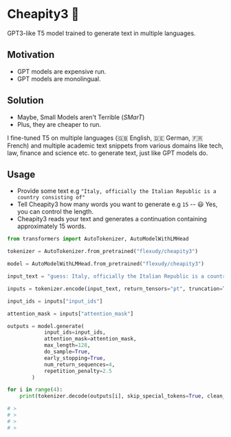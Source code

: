 # Cheapity3 🐷
GPT3-like T5 model trained to generate text in multiple languages.

## Motivation
- GPT models are expensive run.
- GPT models are monolingual.

## Solution
- Maybe, Small Models aren't Terrible (*SMarT*) 
- Plus, they are cheaper to run.

I fine-tuned T5 on multiple languages (🇬🇧 English, 🇩🇪 German, 🇫🇷 French) and multiple academic text snippets from various 
domains like tech, law, finance and science etc. to generate text, just like GPT models do.

## Usage
- Provide some text e.g `"Italy, officially the Italian Republic is a country consisting of"`
- Tell Cheapity3 how many words you want to generate e.g `15` -- 😃 Yes, you can control the length.
- Cheapity3 reads your text and generates a continuation containing approximately 15 words.

```python
from transformers import AutoTokenizer, AutoModelWithLMHead

tokenizer = AutoTokenizer.from_pretrained("flexudy/cheapity3")

model = AutoModelWithLMHead.from_pretrained("flexudy/cheapity3")

input_text = "guess: Italy, officially the Italian Republic is a country consisting of { _ _ _ _ _ _ _ _ _ _ _ _ _ _ _ }" # 15 words

inputs = tokenizer.encode(input_text, return_tensors="pt", truncation=True, max_length=512)

input_ids = inputs["input_ids"]

attention_mask = inputs["attention_mask"]

outputs = model.generate(
            input_ids=input_ids,
            attention_mask=attention_mask,
            max_length=128,
            do_sample=True,
            early_stopping=True,
            num_return_sequences=4,
            repetition_penalty=2.5
        )

for i in range(4):
    print(tokenizer.decode(outputs[i], skip_special_tokens=True, clean_up_tokenization_spaces=True))

# > 
# > 
# > 
# > 
```

# 
